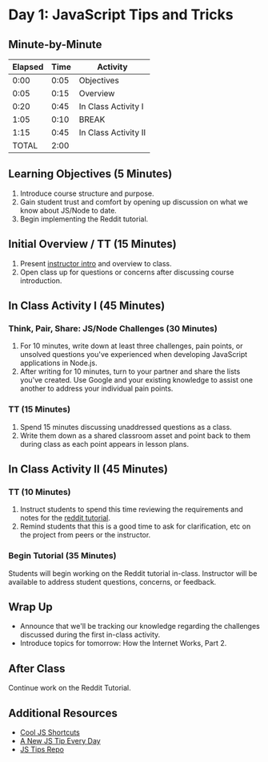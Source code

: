 # Day 1: JavaScript Tips and Tricks

## Minute-by-Minute

| **Elapsed** | **Time**  | **Activity**              |
| ----------- | --------- | ------------------------- |
| 0:00        | 0:05      | Objectives                |
| 0:05        | 0:15      | Overview                  |
| 0:20        | 0:45      | In Class Activity I       |
| 1:05        | 0:10      | BREAK                     |
| 1:15        | 0:45      | In Class Activity II      |
| TOTAL       | 2:00      |                           |

## Learning Objectives (5 Minutes)

1. Introduce course structure and purpose.
2. Gain student trust and comfort by opening up discussion on what we know about JS/Node to date.
3. Begin implementing the Reddit tutorial.

## Initial Overview / TT (15 Minutes)

1. Present [instructor intro](Lesson00.md) and overview to class.
1. Open class up for questions or concerns after discussing course introduction.

## In Class Activity I (45 Minutes)

### Think, Pair, Share: JS/Node Challenges (30 Minutes)

1. For 10 minutes, write down at least three challenges, pain points, or unsolved questions you've experienced when developing JavaScript applications in Node.js.
1. After writing for 10 minutes, turn to your partner and share the lists you've created. Use Google and your existing knowledge to assist one another to address your individual pain points.

### TT (15 Minutes)

1. Spend 15 minutes discussing unaddressed questions as a class.
1. Write them down as a shared classroom asset and point back to them during class as each point appears in lesson plans.

## In Class Activity II (45 Minutes)

### TT (10 Minutes)

1. Instruct students to spend this time reviewing the requirements and notes for the [reddit tutorial](../Projects/01-Reddit-Project.md).
1. Remind students that this is a good time to ask for clarification, etc on the project from peers or the instructor.

### Begin Tutorial (35 Minutes)

Students will begin working on the Reddit tutorial in-class. Instructor will be available to address student questions, concerns, or feedback.

## Wrap Up

* Announce that we'll be tracking our knowledge regarding the challenges discussed during the first in-class activity.
* Introduce topics for tomorrow: How the Internet Works, Part 2.

## After Class

Continue work on the Reddit Tutorial.

## Additional Resources

* [Cool JS Shortcuts](https://codeburst.io/cool-javascript-shortcuts-and-tips-for-everyday-use-66cd174ab216)
* [A New JS Tip Every Day](https://www.jstips.co)
* [JS Tips Repo](https://github.com/loverajoel/jstips])

